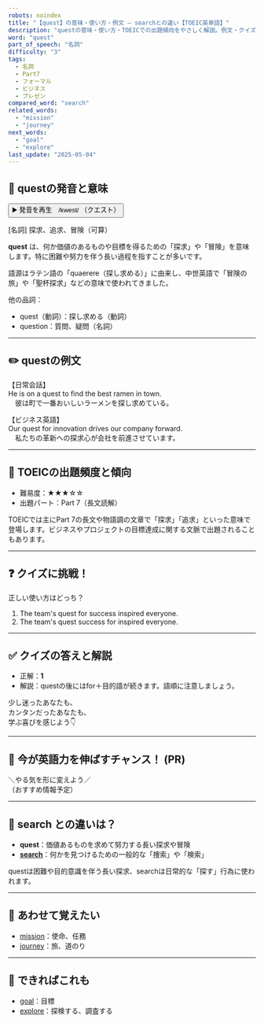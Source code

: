 ```yaml
---
robots: noindex
title: "【quest】の意味・使い方・例文 ― searchとの違い【TOEIC英単語】"
description: "questの意味・使い方・TOEICでの出題傾向をやさしく解説。例文・クイズ付きでsearchとの違いもわかりやすく学べます。"
word: "quest"
part_of_speech: "名詞"
difficulty: "3"
tags:
  - 名詞
  - Part7
  - フォーマル
  - ビジネス
  - プレゼン
compared_word: "search"
related_words:
  - "mission"
  - "journey"
next_words:
  - "goal"
  - "explore"
last_update: "2025-05-04"
---
```


## 🔰 questの発音と意味

<button class="play-audio" onclick="playTTS('quest')">
  <span class="play-audio-main">
    ▶️ 発音を再生　/kwest/
  </span>
  <span class="play-audio-sub">
    （クエスト）
  </span>
</button>

[名詞] 探求、追求、冒険（可算）

**quest** は、何か価値のあるものや目標を得るための「探求」や「冒険」を意味します。特に困難や努力を伴う長い過程を指すことが多いです。

語源はラテン語の「quaerere（探し求める）」に由来し、中世英語で「冒険の旅」や「聖杯探求」などの意味で使われてきました。

他の品詞：  
- quest（動詞）：探し求める（動詞）
- question：質問、疑問（名詞）

---

## ✏️ questの例文

【日常会話】  
He is on a quest to find the best ramen in town.  
　彼は町で一番おいしいラーメンを探し求めている。

【ビジネス英語】  
Our quest for innovation drives our company forward.  
　私たちの革新への探求心が会社を前進させています。

---

## 🎯 TOEICの出題頻度と傾向

- 難易度：★★★☆☆
- 出題パート：Part 7（長文読解）

TOEICでは主にPart 7の長文や物語調の文章で「探求」「追求」といった意味で登場します。ビジネスやプロジェクトの目標達成に関する文脈で出題されることもあります。

---

## ❓ クイズに挑戦！

正しい使い方はどっち？

1. The team's quest for success inspired everyone.  
2. The team's quest success for inspired everyone.

---

## ✅ クイズの答えと解説

- 正解：**1**
- 解説：questの後にはfor＋目的語が続きます。語順に注意しましょう。

少し迷ったあなたも、  
カンタンだったあなたも、  
学ぶ喜びを感じよう👇️

---

## 🚀 今が英語力を伸ばすチャンス！ (PR)

<div class="info-center">
＼やる気を形に変えよう／<br>  
（おすすめ情報予定）
</div>

---

## 🤔  search との違いは？

- **quest**：価値あるものを求めて努力する長い探求や冒険
- **[search](/word/search/)**：何かを見つけるための一般的な「捜索」や「検索」

questは困難や目的意識を伴う長い探求、searchは日常的な「探す」行為に使われます。

---

## 🧩 あわせて覚えたい

- [mission](/word/mission/)：使命、任務
- [journey](/word/journey/)：旅、道のり

---

## 📖 できればこれも

- [goal](/word/goal/)：目標
- [explore](/word/explore/)：探検する、調査する

<!-- cvid: aid32_bid12 -->

